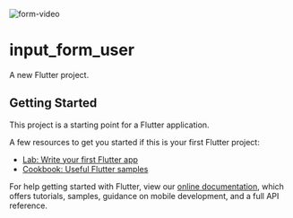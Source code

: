 ![form-video](https://user-images.githubusercontent.com/81062900/130040722-a7d7c9eb-1705-4b65-a1a2-bbd26dd1e812.gif)
# input_form_user

A new Flutter project.

## Getting Started

This project is a starting point for a Flutter application.

A few resources to get you started if this is your first Flutter project:

- [Lab: Write your first Flutter app](https://flutter.dev/docs/get-started/codelab)
- [Cookbook: Useful Flutter samples](https://flutter.dev/docs/cookbook)

For help getting started with Flutter, view our
[online documentation](https://flutter.dev/docs), which offers tutorials,
samples, guidance on mobile development, and a full API reference.
